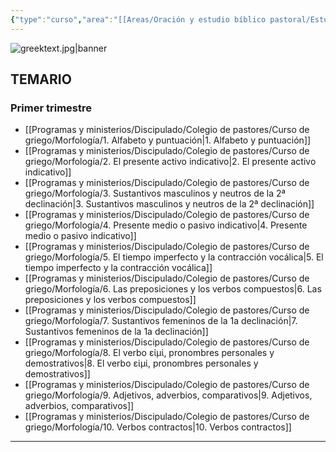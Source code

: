 ```yaml
---
{"type":"curso","area":"[[Areas/Oración y estudio bíblico pastoral/Estudio]]","date":"2024-01-01","rama":"academico","parent":"[[Introducción al griego bíblico]]","sequence":1,"permalink":"/programas-y-ministerios/discipulado/colegio-de-pastores/curso-de-griego/morfologia/morfologia-del-griego-del-nt/","tags":["Exégesis"],"related":["[[Iglesias Gracia Soberana]]"],"files":["[[]]"],"dg-publish":true,"dgPassFrontmatter":true}
---
```



![greektext.jpg|banner](/img/user/Programas%20y%20ministerios/Discipulado/Colegio%20de%20pastores/Curso%20de%20griego/greektext.jpg)

## TEMARIO

### Primer trimestre

- [[Programas y ministerios/Discipulado/Colegio de pastores/Curso de griego/Morfología/1. Alfabeto y puntuación\|1. Alfabeto y puntuación]]
- [[Programas y ministerios/Discipulado/Colegio de pastores/Curso de griego/Morfología/2. El presente activo indicativo\|2. El presente activo indicativo]]
- [[Programas y ministerios/Discipulado/Colegio de pastores/Curso de griego/Morfología/3. Sustantivos masculinos y neutros de la 2ª declinación\|3. Sustantivos masculinos y neutros de la 2ª declinación]]
- [[Programas y ministerios/Discipulado/Colegio de pastores/Curso de griego/Morfología/4. Presente medio o pasivo indicativo\|4. Presente medio o pasivo indicativo]]
- [[Programas y ministerios/Discipulado/Colegio de pastores/Curso de griego/Morfología/5. El tiempo imperfecto y la contracción vocálica\|5. El tiempo imperfecto y la contracción vocálica]]
- [[Programas y ministerios/Discipulado/Colegio de pastores/Curso de griego/Morfología/6. Las preposiciones y los verbos compuestos\|6. Las preposiciones y los verbos compuestos]]
- [[Programas y ministerios/Discipulado/Colegio de pastores/Curso de griego/Morfología/7. Sustantivos femeninos de la 1a declinación\|7. Sustantivos femeninos de la 1a declinación]]
- [[Programas y ministerios/Discipulado/Colegio de pastores/Curso de griego/Morfología/8. El verbo εἰμἰ,  pronombres personales y demostrativos\|8. El verbo εἰμἰ,  pronombres personales y demostrativos]]
- [[Programas y ministerios/Discipulado/Colegio de pastores/Curso de griego/Morfología/9. Adjetivos, adverbios, comparativos\|9. Adjetivos, adverbios, comparativos]]
- [[Programas y ministerios/Discipulado/Colegio de pastores/Curso de griego/Morfología/10. Verbos contractos\|10. Verbos contractos]]

---
<style type="text/css">
:root {--r-main-font-size: 64px;}
:root {--r-heading1-size: 1.4em}
</style>
